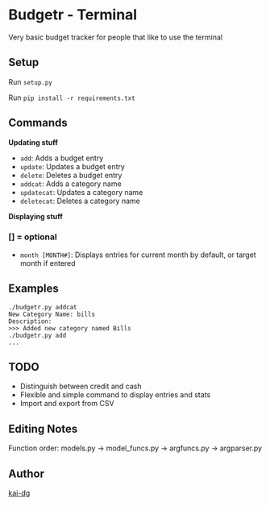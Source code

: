 # Budgetr - Terminal
Very basic budget tracker for people that like to use the terminal

## Setup
Run `setup.py`

Run `pip install -r requirements.txt`

## Commands
**Updating stuff**
- `add`: Adds a budget entry
- `update`: Updates a budget entry
- `delete`: Deletes a budget entry
- `addcat`: Adds a category name
- `updatecat`: Updates a category name
- `deletecat`: Deletes a category name

**Displaying stuff**
### [] = optional

- `month [MONTH#]`: Displays entries for current month by default, or target month if entered

## Examples
```
./budgetr.py addcat
New Category Name: bills
Description:
>>> Added new category named Bills
./budgetr.py add
...
```

## TODO
- Distinguish between credit and cash
- Flexible and simple command to display entries and stats
- Import and export from CSV

## Editing Notes
Function order: models.py -> model_funcs.py -> argfuncs.py -> argparser.py

## Author
[kai-dg](https://github.com/kai-dg)
